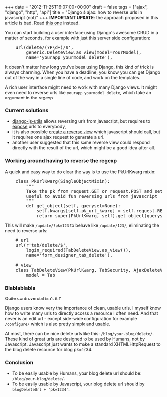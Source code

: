 +++
date = "2012-11-25T16:07:00+00:00"
draft = false
tags = ["ajax", "django", "http", "api"]
title = "Django & ajax: how to reverse urls in javascript (not)"
+++
**IMPORTANT UPDATE**: the approach proposed in this article is bad. Read [this one](http://blog.yourlabs.org/post/36729349793/django-ajax-hateoas-how-to-reverse-urls-in) instead.

You can start building a user interface using Django's awesome CRUD in a matter of seconds, for example with just this server side configuration:

<pre class="sh_python">
    url(delete/(?P<pk>\d+)/$', 
        generic.DeleteView.as_view(model=YourModel),
        name='yourapp_yourmodel_delete'),
</pre>

<!--more-->

It doesn't matter how long you've been using Django, this kind of trick is always charming. When you have a deadline, you know you can get Django out of the way in a single line of code, and work on the templates.

A rich user interface might need to work with many Django views. It might even need to reverse urls like `yourapp_yourmodel_delete`, which take an argument in the regexp...

### Current solutions

- [django-js-utils](https://github.com/Dimitri-Gnidash/django-js-utils/) allows reversing urls from javascript, but requires to [expose](https://github.com/Dimitri-Gnidash/django-js-utils/blob/master/dutils.conf.urls.example.js) urls to everybody,
- it is also possible [create a reverse view](http://stackoverflow.com/questions/2724383/dry-urls-in-django-javascript) which javascript should call, but it requires one ajax request to generate a url.
- another user suggested that this same reverse view could respond directly with the result of the url, which might be a good idea after all.

### Working around having to reverse the regexp

A quick and easy way to do clear the way is to use the PkUrlKwarg mixin:

<pre class="sh_python">
    class PkUrlKwarg(SingleObjectMixin):
        """
        Take the pk from request.GET or request.POST and sets it to kwargs,
        useful to avoid fun reversing urls from javascript
        """
        def get_object(self, queryset=None):
            self.kwargs[self.pk_url_kwarg] = self.request.REQUEST['pk']
            return super(PkUrlKwarg, self).get_object(queryset)
</pre>

This will make `/update/?pk=123` to behave like `/update/123/`, eliminating the need to reverse urls:

<pre class="sh_python">
    # url
    url(r'tab/delete/$',
        login_required(TabDeleteView.as_view()),
        name='form_designer_tab_delete'),

    # view
    class TabDeleteView(PkUrlKwarg, TabSecurity, AjaxDeleteView):
        model = Tab
</pre>

### Blablablabla

Quite controversial isn't it ?

Django users know very the importance of clean, usable urls. I myself know how to write many urls to directly access a resource I often need. And that never is an edit url - except side-wide configuration for example `/configure/` which is also pretty simple and usable.

At most, there can be nice delete urls like this: `/blog/your-blog/delete/`. These kind of great urls are designed to be used by Humans, not by Javascript. Javascript just wants to make a standard XHTMLHttpRequest to the blog delete resource for blog pk=1234.

### Conclusion

- To be easily usable by Humans, your blog delete url should be: `/blog/your-blog/delete/`.
- To be easily usable by Javascript, your blog delete url should by `blogDeleteUrl + 'pk=1234'`.